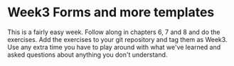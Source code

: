 # Week3 Forms and more templates
This is a fairly easy week.  Follow along in chapters 6, 7 and 8 and do the exercises.  Add the exercises to your git repository and tag them as Week3. Use any extra time you have to play around with what we've learned and asked questions about anything you don't understand.
